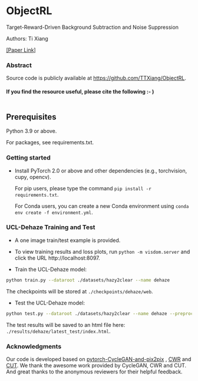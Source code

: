 # ObjectRL
Target-Reward-Driven Background Subtraction and Noise Suppression

Authors: Ti Xiang

[[Paper Link]]()


### Abstract

Source code is publicly available at https://github.com/TTXiang/ObjectRL.

#### If you find the resource useful, please cite the following :- )

```
```  

## Prerequisites
Python 3.9 or above.

For packages, see requirements.txt.

### Getting started


- Install PyTorch 2.0 or above and other dependencies (e.g., torchvision, cupy, opencv).

  For pip users, please type the command `pip install -r requirements.txt`.

  For Conda users,  you can create a new Conda environment using `conda env create -f environment.yml`.
  
### UCL-Dehaze Training and Test

- A one image train/test example is provided.

- To view training results and loss plots, run `python -m visdom.server` and click the URL http://localhost:8097.

- Train the UCL-Dehaze model:
```bash
python train.py --dataroot ./datasets/hazy2clear --name dehaze
```
The checkpoints will be stored at `./checkpoints/dehaze/web`.

- Test the UCL-Dehaze model:
```bash
python test.py --dataroot ./datasets/hazy2clear --name dehaze --preprocess scale_width
```
The test results will be saved to an html file here: `./results/dehaze/latest_test/index.html`.


### Acknowledgments
Our code is developed based on [pytorch-CycleGAN-and-pix2pix](https://github.com/junyanz/pytorch-CycleGAN-and-pix2pix) , [CWR](https://github.com/JunlinHan/CWR) and [CUT](http://taesung.me/ContrastiveUnpairedTranslation/). We thank the awesome work provided by CycleGAN, CWR and CUT.
And great thanks to the anonymous reviewers for their helpful feedback.


